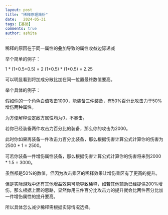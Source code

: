 ```yaml
---
layout: post
title: "稀释原理简析"
date:   2024-05-31
tags: [基础]
comments: true
author: ashita
---
```


稀释的原因在于同一属性的叠加导致的属性收益边际递减

举个简单的例子：

1 * (1+0.5+0.5) = 2	(1+0.5) * (1+0.5) = 2.25

可以明显看到将加成分散比加在同一位置最终数值要高。

举个具体的例子：

假如你的一个角色白值攻击1000，能装备三件装备，有50%百分比攻击力于50%增伤两种属性。

为方便解释设定敌方属性均为0，不暴击。

若你已经装备两件攻击力百分比的装备，那么你的攻击为2000。

此时你如果再装备一件攻击力百分比装备，那么根据伤害计算公式计算你的伤害为2500 * 1 = 2500。

可若你装备一件增伤属性装备，那么根据伤害计算公式计算你的伤害将来到2000 * 1.5 = 3000。

虽然都是50%的数值，但因为攻击乘区的稀释效果让增伤乘区有了更高的提升。

但是实际游戏中还有其他增益效果可能导致稀释，如若其他辅助已经提供200%增伤，那么根据上面的思路，显然你用三件百分比攻击力的提升就会比两件百分比加一件增伤属性的提升要高。

所以具体怎么减少稀释需根据实际情况选择。
